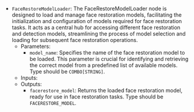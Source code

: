 - `FaceRestoreModelLoader`: The FaceRestoreModelLoader node is designed to load and manage face restoration models, facilitating the initialization and configuration of models required for face restoration tasks. It acts as a central hub for accessing different face restoration and detection models, streamlining the process of model selection and loading for subsequent face restoration operations.
    - Parameters:
        - `model_name`: Specifies the name of the face restoration model to be loaded. This parameter is crucial for identifying and retrieving the correct model from a predefined list of available models. Type should be `COMBO[STRING]`.
    - Inputs:
    - Outputs:
        - `facerestore_model`: Returns the loaded face restoration model, ready for use in face restoration tasks. Type should be `FACERESTORE_MODEL`.
